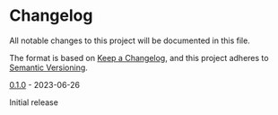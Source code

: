 # Changelog

All notable changes to this project will be documented in this file.

The format is based on [Keep a Changelog](https://keepachangelog.com/en/1.0.0/),
and this project adheres to [Semantic Versioning](https://semver.org/spec/v2.0.0.html).

[0.1.0] - 2023-06-26

Initial release

[0.1.0]: https://github.com/biblibre/omeka-s-module-PersonalNotebook/releases/tag/v0.1.0

